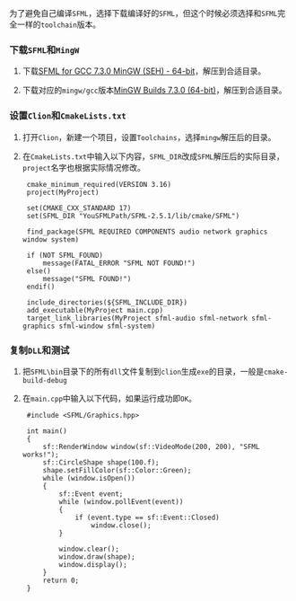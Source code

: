 为了避免自己编译`SFML`，选择下载编译好的`SFML`，但这个时候必须选择和`SFML`完全一样的`toolchain`版本。



### 下载`SFML`和`MingW`

1. 下载[SFML for GCC 7.3.0 MinGW \(SEH\) - 64-bit](https://www.sfml-dev.org/files/SFML-2.5.1-windows-gcc-7.3.0-mingw-64-bit.zip)，解压到合适目录。

2. 下载对应的`mingw/gcc`版本[MinGW Builds 7.3.0 \(64-bit\)](https://sourceforge.net/projects/mingw-w64/files/Toolchains%20targetting%20Win64/Personal%20Builds/mingw-builds/7.3.0/threads-posix/seh/x86_64-7.3.0-release-posix-seh-rt_v5-rev0.7z/download)，解压到合适目录。


### 设置`Clion`和`CmakeLists.txt`


1. 打开`Clion`，新建一个项目，设置`Toolchains`，选择`mingw`解压后的目录。

2. 在`CmakeLists.txt`中输入以下内容，`SFML_DIR`改成`SFML`解压后的实际目录，`project`名字也根据实际情况修改。

        
        cmake_minimum_required(VERSION 3.16)
        project(MyProject)
    
        set(CMAKE_CXX_STANDARD 17)
        set(SFML_DIR "YouSFMLPath/SFML-2.5.1/lib/cmake/SFML")
    
        find_package(SFML REQUIRED COMPONENTS audio network graphics window system)
    
        if (NOT SFML_FOUND)
            message(FATAL_ERROR "SFML NOT FOUND!")
        else()
            message("SFML FOUND!")
        endif()
    
        include_directories(${SFML_INCLUDE_DIR})
        add_executable(MyProject main.cpp)
        target_link_libraries(MyProject sfml-audio sfml-network sfml-graphics sfml-window sfml-system)
    


### 复制`DLL`和测试

1. 把`SFML\bin`目录下的所有`dll`文件复制到`clion`生成`exe`的目录，一般是`cmake-build-debug`

2. 在`main.cpp`中输入以下代码，如果运行成功即`OK`。



        #include <SFML/Graphics.hpp>
        
        int main()
        {
            sf::RenderWindow window(sf::VideoMode(200, 200), "SFML works!");
            sf::CircleShape shape(100.f);
            shape.setFillColor(sf::Color::Green);
            while (window.isOpen())
            {
                sf::Event event;
                while (window.pollEvent(event))
                {
                    if (event.type == sf::Event::Closed)
                        window.close();
                }
    
                window.clear();
                window.draw(shape);
                window.display();
            }
            return 0;
        }

